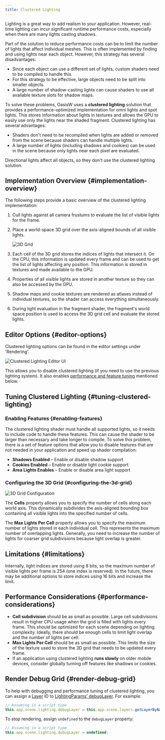 ```yaml
---
title: Clustered Lighting
---
```


<!-- :::note

Clustered lighting is enabled by default from OasisW engine v1.56. The previous lighting system will continue to be available in the engine for the short term. However, it will be deprecated in a future minor release.

::: -->

Lighting is a great way to add realism to your application. However, real-time lighting can incur significant runtime performance costs, especially when there are many lights casting shadows.

Part of the solution to reduce performance costs can be to limit the number of lights that affect individual meshes. This is often implemented by finding and using lights near each object. However, this strategy has several disadvantages:

- Since each object can use a different set of lights, custom shaders need to be compiled to handle this.
- For this strategy to be effective, large objects need to be split into smaller objects.
- A large number of shadow-casting lights can cause shaders to use all available texture slots for shadow maps.

To solve these problems, OasisW uses a **clustered lighting** solution that provides a performance-optimized implementation for omni lights and spot lights. This stores information about lights in textures and allows the GPU to easily use only the lights near the shaded fragment. Clustered lighting has several advantages:

- Shaders don't need to be recompiled when lights are added or removed from the scene because shaders can handle multiple lights.
- A large number of lights (including shadows and cookies) can be used in the scene because only lights near each pixel are evaluated.

Directional lights affect all objects, so they don't use the clustered lighting solution.

## Implementation Overview {#implementation-overview}

The following steps provide a basic overview of the clustered lighting implementation:

1. Cull lights against all camera frustums to evaluate the list of visible lights for the frame.
2. Place a world-space 3D grid over the axis-aligned bounds of all visible lights.

    ![3D Grid](/img/user-manual/graphics/lighting/lights/3d_grid.png)

3. Each cell of the 3D grid stores the indices of lights that intersect it. On the CPU, this information is updated every frame and can be used to get the list of lights affecting any position. This information is stored in textures and made available to the GPU.
4. Properties of all visible lights are stored in another texture so they can also be accessed by the GPU.
5. Shadow maps and cookie textures are rendered as atlases instead of individual textures, so the shader can access everything simultaneously.
6. During light evaluation in the fragment shader, the fragment's world space position is used to access the 3D grid cell and evaluate the stored lights.

## Editor Options {#editor-options}

Clustered lighting options can be found in the editor settings under 'Rendering'.

![Clustered Lighting Editor UI](/img/user-manual/graphics/lighting/lights/clustered_lighting_ui.png)

This allows you to disable clustered lighting (if you need to use the previous lighting system). It also enables [performance and feature tuning](#tuning-clustered-lighting) mentioned below.

## Tuning Clustered Lighting {#tuning-clustered-lighting}

### Enabling Features {#enabling-features}

The clustered lighting shader must handle all supported lights, so it needs to include code to handle these features. This can cause the shader to be larger than necessary and take longer to compile. To solve this problem, there is a set of feature options that allow you to disable features that are not needed in your application and speed up shader compilation:

- **Shadows Enabled** – Enable or disable shadow support
- **Cookies Enabled** – Enable or disable light cookie support
- **Area Lights Enables** – Enable or disable area light support

### Configuring the 3D Grid {#configuring-the-3d-grid}

![3D Grid Configuration](/img/user-manual/graphics/lighting/lights/3d_grid_config.png)

The **Cells** property allows you to specify the number of cells along each world axis. This dynamically subdivides the axis-aligned bounding box containing all visible lights into the specified number of cells.

The **Max Lights Per Cell** property allows you to specify the maximum number of lights stored in each individual cell. This represents the maximum number of overlapping lights. Generally, you need to increase the number of lights for coarser grid subdivisions because light overlap is greater.

## Limitations {#limitations}

Internally, light indices are stored using 8 bits, so the maximum number of visible lights per frame is 254 (one index is reserved). In the future, there may be additional options to store indices using 16 bits and increase the limit.

## Performance Considerations {#performance-considerations}

- **Cell subdivision** should be as small as possible. Large cell subdivisions result in higher CPU usage when the grid is filled with lights every frame. This should be optimized for each scene depending on lighting complexity. Ideally, there should be enough cells to limit light overlap and the number of lights per cell.
- **Max Lights Per Cell** should be as small as possible. This limits the size of the texture used to store the 3D grid that needs to be updated every frame.
- If an application using clustered lighting **runs slowly** on older mobile devices, consider globally turning off features like shadows or cookies.

## Render Debug Grid {#render-debug-grid}

To help with debugging and performance tuning of clustered lighting, you can assign a [Layer][pc-layer-api] ID to [LightingParams' debugLayer][pc-lighting-debug-layer-api]. For example:

```javascript
// Assuming in a script type
this.app.scene.lighting.debugLayer = this.app.scene.layers.getLayerByName("World").id;
```

To stop rendering, assign `undefined` to the `debugLayer` property:

```javascript
// Assuming in a script type
this.app.scene.lighting.debugLayer = undefined;
```

[shadows]: /user-manual/graphics/lighting/shadows/#soft-shadows-vs-hard-shadows
[pc-layer-api]: https://manual.oasisserver.link/engine/classes/Layer.html
[pc-lighting-debug-layer-api]: https://manual.oasisserver.link/engine/classes/LightingParams.html#debuglayer
